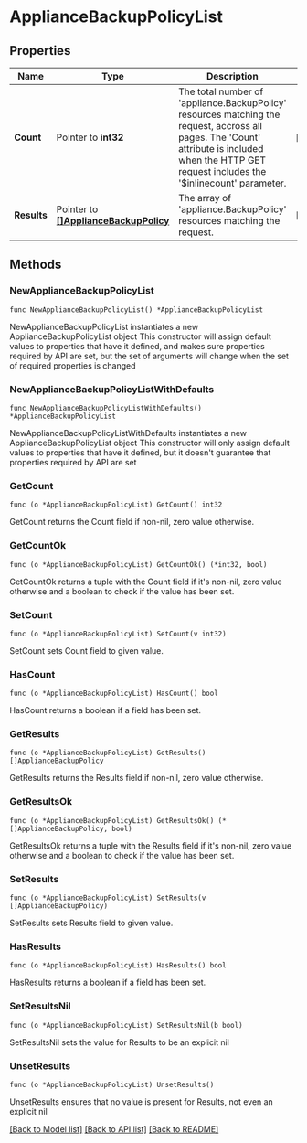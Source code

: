 # ApplianceBackupPolicyList

## Properties

Name | Type | Description | Notes
------------ | ------------- | ------------- | -------------
**Count** | Pointer to **int32** | The total number of &#39;appliance.BackupPolicy&#39; resources matching the request, accross all pages. The &#39;Count&#39; attribute is included when the HTTP GET request includes the &#39;$inlinecount&#39; parameter. | [optional] 
**Results** | Pointer to [**[]ApplianceBackupPolicy**](appliance.BackupPolicy.md) | The array of &#39;appliance.BackupPolicy&#39; resources matching the request. | [optional] 

## Methods

### NewApplianceBackupPolicyList

`func NewApplianceBackupPolicyList() *ApplianceBackupPolicyList`

NewApplianceBackupPolicyList instantiates a new ApplianceBackupPolicyList object
This constructor will assign default values to properties that have it defined,
and makes sure properties required by API are set, but the set of arguments
will change when the set of required properties is changed

### NewApplianceBackupPolicyListWithDefaults

`func NewApplianceBackupPolicyListWithDefaults() *ApplianceBackupPolicyList`

NewApplianceBackupPolicyListWithDefaults instantiates a new ApplianceBackupPolicyList object
This constructor will only assign default values to properties that have it defined,
but it doesn't guarantee that properties required by API are set

### GetCount

`func (o *ApplianceBackupPolicyList) GetCount() int32`

GetCount returns the Count field if non-nil, zero value otherwise.

### GetCountOk

`func (o *ApplianceBackupPolicyList) GetCountOk() (*int32, bool)`

GetCountOk returns a tuple with the Count field if it's non-nil, zero value otherwise
and a boolean to check if the value has been set.

### SetCount

`func (o *ApplianceBackupPolicyList) SetCount(v int32)`

SetCount sets Count field to given value.

### HasCount

`func (o *ApplianceBackupPolicyList) HasCount() bool`

HasCount returns a boolean if a field has been set.

### GetResults

`func (o *ApplianceBackupPolicyList) GetResults() []ApplianceBackupPolicy`

GetResults returns the Results field if non-nil, zero value otherwise.

### GetResultsOk

`func (o *ApplianceBackupPolicyList) GetResultsOk() (*[]ApplianceBackupPolicy, bool)`

GetResultsOk returns a tuple with the Results field if it's non-nil, zero value otherwise
and a boolean to check if the value has been set.

### SetResults

`func (o *ApplianceBackupPolicyList) SetResults(v []ApplianceBackupPolicy)`

SetResults sets Results field to given value.

### HasResults

`func (o *ApplianceBackupPolicyList) HasResults() bool`

HasResults returns a boolean if a field has been set.

### SetResultsNil

`func (o *ApplianceBackupPolicyList) SetResultsNil(b bool)`

 SetResultsNil sets the value for Results to be an explicit nil

### UnsetResults
`func (o *ApplianceBackupPolicyList) UnsetResults()`

UnsetResults ensures that no value is present for Results, not even an explicit nil

[[Back to Model list]](../README.md#documentation-for-models) [[Back to API list]](../README.md#documentation-for-api-endpoints) [[Back to README]](../README.md)


